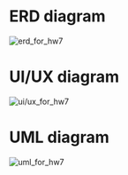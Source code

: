 # ERD diagram

<img src="https://sun9-36.userapi.com/impg/VakRJAp6GYigQ8D-3obaWeES16RVEdZz2JQzJA/Z8DNXPYCNyg.jpg?size=1101x736&quality=96&sign=bdac2cbed1d3c6173038e73ab825dc1d&type=album" alt="erd_for_hw7">

# UI/UX diagram

<img src="https://sun9-39.userapi.com/impg/a_Dn2sclNwNfEmOJrqxkuxnR8VQXb0jzZxZuww/S7QbhUMUz1k.jpg?size=2560x1205&quality=96&sign=77bef4e5f75c56a07125e5e76e7ad93b&type=album" alt="ui/ux_for_hw7">

# UML diagram

<img src="https://sun9-2.userapi.com/impg/EaN26Jm3N_-QsEJwCrO-9bXnJQbIg9sjyyisZw/yV4H-9E7RrQ.jpg?size=1421x1198&quality=96&sign=b255739959468ddc5b6e8e5eff7cd4e1&type=album" alt="uml_for_hw7">